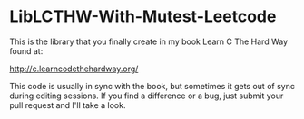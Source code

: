LibLCTHW-With-Mutest-Leetcode
========

This is the library that you finally create in my book Learn C The Hard Way found at:

http://c.learncodethehardway.org/

This code is usually in sync with the book, but sometimes it gets out of sync during editing sessions.  If you find a difference or a bug, just submit your pull request and I'll take a look.

